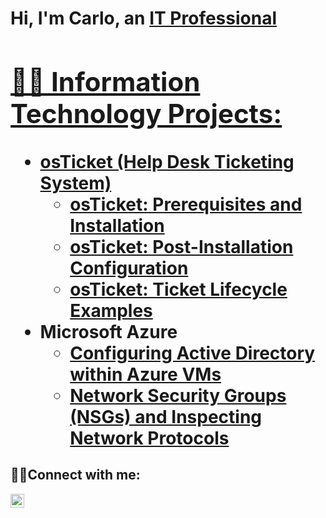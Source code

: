 <h1>Hi, I'm Carlo, an <a href="https://www.linkedin.com/in/carlo-custodio/">IT Professional

<h2>👨‍💻 Information Technology Projects:</h2>

- <b>osTicket (Help Desk Ticketing System)</b>
  - [osTicket: Prerequisites and Installation](https://github.com/carlo-custodio/osticket-prereqs)
  - [osTicket: Post-Installation Configuration](https://github.com/carlo-custodio/post-install-config)
  - [osTicket: Ticket Lifecycle Examples](https://github.com/carlo-custodio/ticket-lifecycle)
- <b>Microsoft Azure</b>
  - [Configuring Active Directory within Azure VMs](https://github.com/carlo-custodio/configure-ad)
  - [Network Security Groups (NSGs) and Inspecting Network Protocols](https://github.com/carlo-custodio/azure-network-protocols)

<h2>🤝🏼Connect with me:</h2>


[<img align="left" alt="Carlo | LinkedIn" width="22px" src="https://i.imgur.com/OQUXwNp.jpeg" />][linkedin]




[linkedin]: https://linkedin.com/in/carlo-custodio
